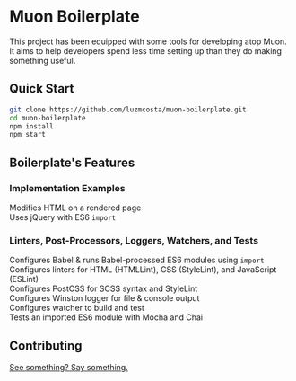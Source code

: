 # Muon Boilerplate

This project has been equipped with some tools for developing atop Muon.
It aims to help developers spend less time setting up than they do making
something useful.

## Quick Start

```bash
git clone https://github.com/luzmcosta/muon-boilerplate.git
cd muon-boilerplate
npm install
npm start
```

## Boilerplate's Features

### Implementation Examples
Modifies HTML on a rendered page  
Uses jQuery with ES6 `import`  

### Linters, Post-Processors, Loggers, Watchers, and Tests
Configures Babel & runs Babel-processed ES6 modules using `import`  
Configures linters for HTML (HTMLLint), CSS (StyleLint), and JavaScript (ESLint)  
Configures PostCSS for SCSS syntax and StyleLint  
Configures Winston logger for file & console output  
Configures watcher to build and test  
Tests an imported ES6 module with Mocha and Chai  

## Contributing

[See something? Say something.](https://github.com/luzmcosta/muon-boilerplate/issues)
